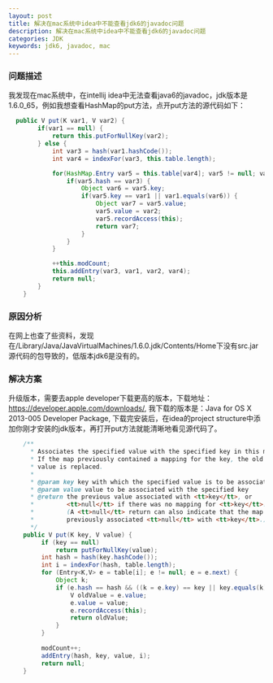 ```yaml
---
layout: post
title: 解决在mac系统中idea中不能查看jdk6的javadoc问题
description: 解决在mac系统中idea中不能查看jdk6的javadoc问题
categories: JDK
keywords: jdk6, javadoc, mac
---
```


### 问题描述
我发现在mac系统中，在intellij idea中无法查看java6的javadoc，jdk版本是1.6.0_65，例如我想查看HashMap的put方法，点开put方法的源代码如下：

```java
  public V put(K var1, V var2) {
        if(var1 == null) {
            return this.putForNullKey(var2);
        } else {
            int var3 = hash(var1.hashCode());
            int var4 = indexFor(var3, this.table.length);

            for(HashMap.Entry var5 = this.table[var4]; var5 != null; var5 = var5.next) {
                if(var5.hash == var3) {
                    Object var6 = var5.key;
                    if(var5.key == var1 || var1.equals(var6)) {
                        Object var7 = var5.value;
                        var5.value = var2;
                        var5.recordAccess(this);
                        return var7;
                    }
                }
            }

            ++this.modCount;
            this.addEntry(var3, var1, var2, var4);
            return null;
        }
    }
```

### 原因分析
在网上也查了些资料，发现在/Library/Java/JavaVirtualMachines/1.6.0.jdk/Contents/Home下没有src.jar源代码的包导致的，低版本jdk6是没有的。

### 解决方案
升级版本，需要去apple developer下载更高的版本，下载地址： https://developer.apple.com/downloads/, 我下载的版本是：Java for OS X 2013-005 Developer Package, 下载完安装后，在idea的project structure中添加你刚才安装的jdk版本，再打开put方法就能清晰地看见源代码了。

```java
    /**
      * Associates the specified value with the specified key in this map.
      * If the map previously contained a mapping for the key, the old
      * value is replaced.
      *
      * @param key key with which the specified value is to be associated
      * @param value value to be associated with the specified key
      * @return the previous value associated with <tt>key</tt>, or
      *         <tt>null</tt> if there was no mapping for <tt>key</tt>.
      *         (A <tt>null</tt> return can also indicate that the map
      *         previously associated <tt>null</tt> with <tt>key</tt>.)
      */
    public V put(K key, V value) {
         if (key == null)
             return putForNullKey(value);
         int hash = hash(key.hashCode());
         int i = indexFor(hash, table.length);
         for (Entry<K,V> e = table[i]; e != null; e = e.next) {
             Object k;
             if (e.hash == hash && ((k = e.key) == key || key.equals(k))) {
                 V oldValue = e.value;
                 e.value = value;
                 e.recordAccess(this);
                 return oldValue;
             }
         }
 
         modCount++;
         addEntry(hash, key, value, i);
         return null;
    }
```

 


















